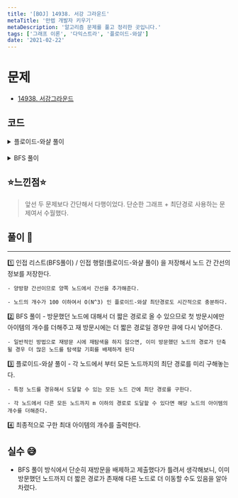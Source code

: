 ```yaml
---
title: '[BOJ] 14938. 서강 그라운드'
metaTitle: '만렙 개발자 키우기'
metaDescription: '알고리즘 문제를 풀고 정리한 곳입니다.'
tags: ['그래프 이론', '다익스트라', '플로이드-와샬']
date: '2021-02-22'
---
```


# 문제
- [14938. 서강그라운드](https://www.acmicpc.net/problem/14938)

## 코드

<details><summary> 플로이드-와샬 풀이 </summary>

![image](https://user-images.githubusercontent.com/51476083/108365802-f6d8b900-723a-11eb-889e-c5e454b6d329.png)


``` java
import java.awt.Point;
import java.io.BufferedReader;
import java.io.IOException;
import java.io.InputStreamReader;
import java.util.*;

public class Q14938 {
    static int n, m, r, itemCount[];
    static int adj[][];

    public static void main(String[] args) throws IOException {
        init();
        solution();
    }

    private static void solution() {
        int ans = 0;
        for (int i = 0; i < n; i++) {
            for (int j = 0; j < n; j++) {
                for (int k = 0; k < n; k++) {
                    if(j == k) continue;
                    adj[j][k] = Math.min(adj[j][k], adj[j][i] + adj[i][k]);
                }
            }
        }
        for (int i = 0; i < n; i++) {
            int temp = itemCount[i];
            for (int j = 0; j < n; j++) {
                if(i == j) continue;
                if(adj[i][j] <= m)
                    temp += itemCount[j];
            }
            ans = Math.max(ans, temp);
        }
        System.out.println(ans);
    }

    static void init() throws IOException {
        BufferedReader br = new BufferedReader(new InputStreamReader(System.in));
        StringTokenizer st = new StringTokenizer(br.readLine());
        n = stoi(st.nextToken());
        m = stoi(st.nextToken());
        r = stoi(st.nextToken());
        adj = new int[n][n];
        itemCount = new int[n];

        st = new StringTokenizer(br.readLine());
        for (int i = 0; i < n; i++) {
            itemCount[i] = stoi(st.nextToken());
            Arrays.fill(adj[i], 987654321);
            adj[i][i] = 0;
        }

        for (int i = 0; i < r; i++) {
            st = new StringTokenizer(br.readLine());
            int u = stoi(st.nextToken()) - 1;
            int v = stoi(st.nextToken()) - 1;
            int len = stoi(st.nextToken());
            adj[u][v] = adj[v][u] = len;
        }
    }

    static int stoi(String st) {
        return Integer.parseInt(st);
    }
}

```
</details>

<br/>

<details><summary> BFS 풀이 </summary>

![image](https://user-images.githubusercontent.com/51476083/108365710-ddd00800-723a-11eb-979d-00454cb05c54.png)

```java
import java.awt.Point;
import java.io.BufferedReader;
import java.io.IOException;
import java.io.InputStreamReader;
import java.util.*;

public class Main {
    static int n, m, r, itemCount[];
    static List<Point> adj[];
    static boolean visited[];
    public static void main(String[] args) throws IOException {
        init();
        solution();
    }

    static void solution() {
        int ans = 0;
        for (int i = 0; i < n; i++) {
            visited[i] = true;
            ans = Math.max(ans, bfs(i));
            Arrays.fill(visited, false);
        }
        System.out.println(ans);
    }

    static int bfs(int start) {
        int ret = itemCount[start];
        Queue<Point> q = new LinkedList<>();
        q.add(new Point(start, 0));

        while(!q.isEmpty()){
            Point edge = q.poll();
            int here = edge.x, cost = edge.y;
            for (int i = 0; i < adj[here].size(); i++) {
                Point p = adj[here].get(i);
                int next = p.x, nextCost = p.y;
                if(cost + nextCost <= m){
                    q.add(new Point(next, cost + nextCost));
                    if(!visited[next])
                        ret += itemCount[next];
                    visited[next] = true;
                }
            }
        }
        return ret;
    }

    static void init() throws IOException {
        BufferedReader br = new BufferedReader(new InputStreamReader(System.in));
        StringTokenizer st = new StringTokenizer(br.readLine());
        n = stoi(st.nextToken());
        m = stoi(st.nextToken());
        r = stoi(st.nextToken());
        adj = new List[n];
        itemCount = new int[n];
        visited = new boolean[n];
        st = new StringTokenizer(br.readLine());
        for (int i = 0; i < n; i++) {
            itemCount[i] = stoi(st.nextToken());
            adj[i] = new ArrayList<>();
        }
        for (int i = 0; i < r; i++) {
            st = new StringTokenizer(br.readLine());
            int u = stoi(st.nextToken()) - 1;
            int v = stoi(st.nextToken()) - 1;
            int len = stoi(st.nextToken());
            adj[u].add(new Point(v, len));
            adj[v].add(new Point(u, len));
        }
    }

    static int stoi(String st) {
        return Integer.parseInt(st);
    }
}
```

</details>

## ⭐️느낀점⭐️
> 앞선 두 문제보다 간단해서 다행이었다. 단순한 그래프 + 최단경로 사용하는 문제여서 수월했다.

## 풀이 📣
<hr/>

1️⃣ 인접 리스트(BFS풀이) / 인접 행렬(플로이드-와샬 풀이) 을 저장해서 노드 간 간선의 정보를 저장한다.

    - 양방향 간선이므로 양쪽 노드에서 간선을 추가해준다.

    - 노드의 개수가 100 이하여서 O(N^3) 인 플로이드-와샬 최단경로도 시간적으로 충분하다.


2️⃣ BFS 풀이 - 방문했던 노드에 대해서 더 짧은 경로로 올 수 있으므로 첫 방문시에만 아이템의 개수를 더해주고 재 방문시에는 더 짧은 경로일 경우만 큐에 다시 넣어준다.

    - 일반적인 방법으로 재방문 시에 재탐색을 하지 않으면, 이미 방문했던 노드의 경로가 단축될 경우 더 많은 노드를 탐색할 기회를 배제하게 된다


3️⃣ 플로이드-와샬 풀이 - 각 노드에서 부터 모든 노드까지의 최단 경로를 미리 구해놓는다.

    - 특정 노드를 경유해서 도달할 수 있는 모든 노드 간에 최단 경로를 구한다.

    - 각 노드에서 다른 모든 노드까지 m 이하의 경로로 도달할 수 있다면 해당 노드의 아이템의 개수를 더해준다.


4️⃣ 최종적으로 구한 최대 아이템의 개수를 출력한다.


## 실수 😅

- BFS 풀이 방식에서 단순히 재방문을 배제하고 제출했다가 틀려서 생각해보니, 이미 방문했던 노드까지 더 짧은 경로가 존재해 다른 노드로 더 이동할 수도 있음을 알아차렸다.
